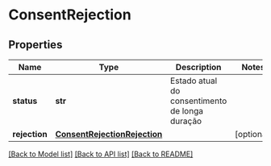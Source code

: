 # ConsentRejection

## Properties
Name | Type | Description | Notes
------------ | ------------- | ------------- | -------------
**status** | **str** | Estado atual do consentimento de longa duração  | 
**rejection** | [**ConsentRejectionRejection**](ConsentRejectionRejection.md) |  | [optional] 

[[Back to Model list]](../README.md#documentation-for-models) [[Back to API list]](../README.md#documentation-for-api-endpoints) [[Back to README]](../README.md)

